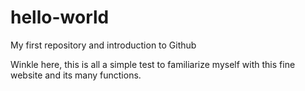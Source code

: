 # hello-world
My first repository and introduction to Github


Winkle here, this is all a simple test to familiarize myself with this fine website and its many functions.
